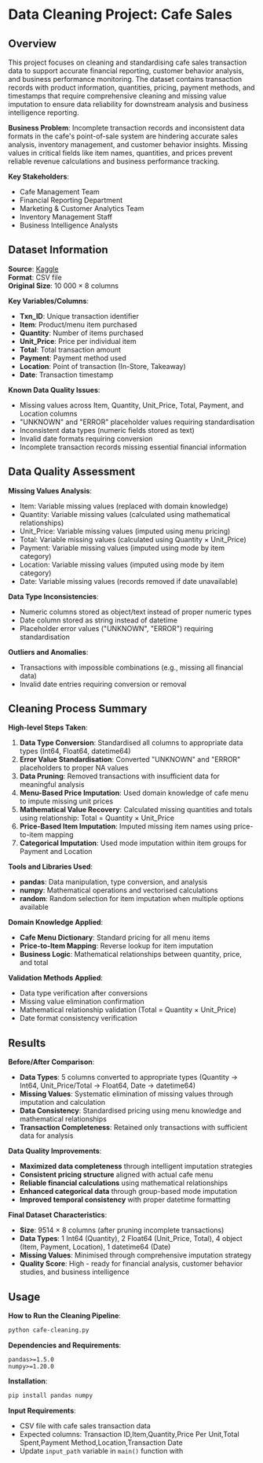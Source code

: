 # Data Cleaning Project: Cafe Sales

## Overview
This project focuses on cleaning and standardising cafe sales transaction data to support accurate financial reporting, customer behavior analysis, and business performance monitoring. The dataset contains transaction records with product information, quantities, pricing, payment methods, and timestamps that require comprehensive cleaning and missing value imputation to ensure data reliability for downstream analysis and business intelligence reporting.

**Business Problem**: Incomplete transaction records and inconsistent data formats in the cafe's point-of-sale system are hindering accurate sales analysis, inventory management, and customer behavior insights. Missing values in critical fields like item names, quantities, and prices prevent reliable revenue calculations and business performance tracking.

**Key Stakeholders**: 
- Cafe Management Team
- Financial Reporting Department
- Marketing & Customer Analytics Team
- Inventory Management Staff
- Business Intelligence Analysts

## Dataset Information
**Source**: [Kaggle](https://www.kaggle.com/datasets/ahmedmohamed2003/cafe-sales-dirty-data-for-cleaning-training)  
**Format**: CSV file  
**Original Size**: 10 000 × 8 columns  

**Key Variables/Columns**:
- **Txn_ID**: Unique transaction identifier
- **Item**: Product/menu item purchased
- **Quantity**: Number of items purchased
- **Unit_Price**: Price per individual item
- **Total**: Total transaction amount
- **Payment**: Payment method used
- **Location**: Point of transaction (In-Store, Takeaway)
- **Date**: Transaction timestamp

**Known Data Quality Issues**:
- Missing values across Item, Quantity, Unit_Price, Total, Payment, and Location columns
- "UNKNOWN" and "ERROR" placeholder values requiring standardisation
- Inconsistent data types (numeric fields stored as text)
- Invalid date formats requiring conversion
- Incomplete transaction records missing essential financial information

## Data Quality Assessment
**Missing Values Analysis**:
- Item: Variable missing values (replaced with domain knowledge)
- Quantity: Variable missing values (calculated using mathematical relationships)
- Unit_Price: Variable missing values (imputed using menu pricing)
- Total: Variable missing values (calculated using Quantity × Unit_Price)
- Payment: Variable missing values (imputed using mode by item category)
- Location: Variable missing values (imputed using mode by item category)
- Date: Variable missing values (records removed if date unavailable)

**Data Type Inconsistencies**:
- Numeric columns stored as object/text instead of proper numeric types
- Date column stored as string instead of datetime
- Placeholder error values ("UNKNOWN", "ERROR") requiring standardisation

**Outliers and Anomalies**:
- Transactions with impossible combinations (e.g., missing all financial data)
- Invalid date entries requiring conversion or removal

## Cleaning Process Summary
**High-level Steps Taken**:
1. **Data Type Conversion**: Standardised all columns to appropriate data types (Int64, Float64, datetime64)
2. **Error Value Standardisation**: Converted "UNKNOWN" and "ERROR" placeholders to proper NA values
3. **Data Pruning**: Removed transactions with insufficient data for meaningful analysis
4. **Menu-Based Price Imputation**: Used domain knowledge of cafe menu to impute missing unit prices
5. **Mathematical Value Recovery**: Calculated missing quantities and totals using relationship: Total = Quantity × Unit_Price
6. **Price-Based Item Imputation**: Imputed missing item names using price-to-item mapping
7. **Categorical Imputation**: Used mode imputation within item groups for Payment and Location

**Tools and Libraries Used**:
- **pandas**: Data manipulation, type conversion, and analysis
- **numpy**: Mathematical operations and vectorised calculations
- **random**: Random selection for item imputation when multiple options available

**Domain Knowledge Applied**:
- **Cafe Menu Dictionary**: Standard pricing for all menu items
- **Price-to-Item Mapping**: Reverse lookup for item imputation
- **Business Logic**: Mathematical relationships between quantity, price, and total

**Validation Methods Applied**:
- Data type verification after conversions
- Missing value elimination confirmation
- Mathematical relationship validation (Total = Quantity × Unit_Price)
- Date format consistency verification

## Results
**Before/After Comparison**:
- **Data Types**: 5 columns converted to appropriate types (Quantity → Int64, Unit_Price/Total → Float64, Date → datetime64)
- **Missing Values**: Systematic elimination of missing values through imputation and calculation
- **Data Consistency**: Standardised pricing using menu knowledge and mathematical relationships
- **Transaction Completeness**: Retained only transactions with sufficient data for analysis

**Data Quality Improvements**:
- **Maximized data completeness** through intelligent imputation strategies
- **Consistent pricing structure** aligned with actual cafe menu
- **Reliable financial calculations** using mathematical relationships
- **Enhanced categorical data** through group-based mode imputation
- **Improved temporal consistency** with proper datetime formatting

**Final Dataset Characteristics**:
- **Size**: 9514 × 8 columns (after pruning incomplete transactions)
- **Data Types**: 1 Int64 (Quantity), 2 Float64 (Unit_Price, Total), 4 object (Item, Payment, Location), 1 datetime64 (Date)
- **Missing Values**: Minimised through comprehensive imputation strategy
- **Quality Score**: High - ready for financial analysis, customer behavior studies, and business intelligence

## Usage
**How to Run the Cleaning Pipeline**:
```bash
python cafe-cleaning.py
```

**Dependencies and Requirements**:
```
pandas>=1.5.0
numpy>=1.20.0
```

**Installation**:
```bash
pip install pandas numpy
```

**Input Requirements**:
- CSV file with cafe sales transaction data
- Expected columns: Transaction ID,Item,Quantity,Price Per Unit,Total Spent,Payment Method,Location,Transaction Date
- Update `input_path` variable in `main()` function with